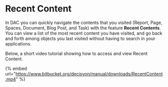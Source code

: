 # Recent Content

In DAC you can quickly navigate the contents that you visited \(Report, Page, Spaces, Document, Blog Post, and Task\) with the feature **Recent Contents**. You can view a list of the most recent content you have visited, and go back and forth among objects you last visited without having to search in your applications.

Below, a short video tutorial showing how to access and view Recent Content.



{% embed url="https://www.bitbucket.org/decisyon/manual/downloads/RecentContent.mp4" %}



